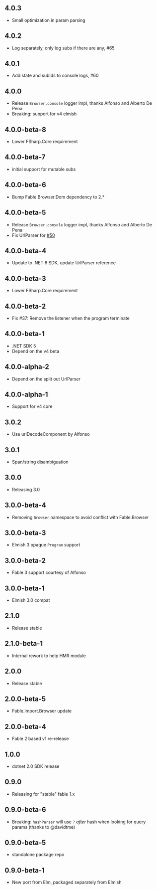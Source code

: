 ## 4.0.3
* Small optimization in param parsing

## 4.0.2
* Log separately, only log subs if there are any, #65

## 4.0.1
* Add state and subIds to console logs, #60

## 4.0.0
* Release `Browser.console` logger impl, thanks Alfonso and Alberto De Pena
* Breaking: support for v4 elmish

## 4.0.0-beta-8
* Lower FSharp.Core requirement

## 4.0.0-beta-7
* initial support for mutable subs

## 4.0.0-beta-6
* Bump Fable.Browser.Dom dependency to 2.*

## 4.0.0-beta-5

* Release `Browser.console` logger impl, thanks Alfonso and Alberto De Pena
* Fix UrlParser for [#50](https://github.com/elmish/browser/issues/50)

## 4.0.0-beta-4

* Update to .NET 6 SDK, update UrlParser reference

## 4.0.0-beta-3

* Lower FSharp.Core requirement

## 4.0.0-beta-2

* Fix #37: Remove the listener when the program terminate

## 4.0.0-beta-1

* .NET SDK 5
* Depend on the v4 beta

## 4.0.0-alpha-2

* Depend on the split out UrlParser

## 4.0.0-alpha-1

* Support for v4 core

## 3.0.2

* Use uriDecodeComponent by Alfonso

## 3.0.1

* Span/string disambiguation

## 3.0.0

* Releasing 3.0

## 3.0.0-beta-4

* Removing `Browser` namespace to avoid conflict with Fable.Browser

## 3.0.0-beta-3

* Elmish 3 opaque `Program` support

## 3.0.0-beta-2

* Fable 3 support courtesy of Alfonso

## 3.0.0-beta-1

* Elmish 3.0 compat

## 2.1.0

* Release stable

## 2.1.0-beta-1

* Internal rework to help HMR module

## 2.0.0

* Release stable

## 2.0.0-beta-5

* Fable.Import.Browser update

## 2.0.0-beta-4

* Fable 2 based v1 re-release

## 1.0.0

* dotnet 2.0 SDK release

## 0.9.0

* Releasing for "stable" fable 1.x

## 0.9.0-beta-6

* Breaking: `hashParser` will use `?` *after* hash when looking for query params (thanks to @davidtme)

## 0.9.0-beta-5

* standalone package repo

## 0.9.0-beta-1

* New port from Elm, packaged separately from Elmish
